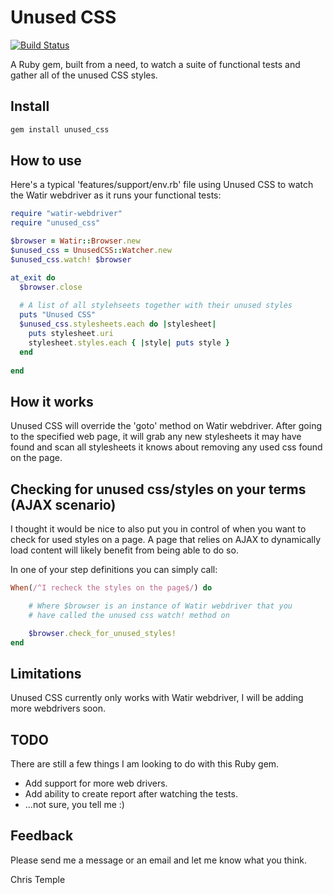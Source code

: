 Unused CSS
==========

[![Build Status](https://travis-ci.org/christemple/unused-css.png?branch=master)](https://travis-ci.org/christemple/unused-css)

A Ruby gem, built from a need, to watch a suite of functional tests and gather all of the unused CSS styles.

Install
-------

```ruby
gem install unused_css
```


How to use
----------

Here's a typical 'features/support/env.rb' file using Unused CSS to watch the Watir webdriver as it runs your functional tests:

```ruby
require "watir-webdriver"
require "unused_css"

$browser = Watir::Browser.new
$unused_css = UnusedCSS::Watcher.new
$unused_css.watch! $browser

at_exit do
  $browser.close
  
  # A list of all stylehseets together with their unused styles
  puts "Unused CSS"
  $unused_css.stylesheets.each do |stylesheet|
    puts stylesheet.uri
    stylesheet.styles.each { |style| puts style }
  end
  
end
```

How it works
------------

Unused CSS will override the 'goto' method on Watir webdriver.  After going to the specified web page, it will grab any
new stylesheets it may have found and scan all stylesheets it knows about removing any used css found on the page.


Checking for unused css/styles on your terms (AJAX scenario)
----------

I thought it would be nice to also put you in control of when you want to check for used styles on a page.
A page that relies on AJAX to dynamically load content will likely benefit from being able to do so.

In one of your step definitions you can simply call:

```ruby
When(/^I recheck the styles on the page$/) do

    # Where $browser is an instance of Watir webdriver that you
    # have called the unused css watch! method on

    $browser.check_for_unused_styles!
end
```

Limitations
-----------

Unused CSS currently only works with Watir webdriver, I will be adding more webdrivers soon.

TODO
----

There are still a few things I am looking to do with this Ruby gem.
- Add support for more web drivers.
- Add ability to create report after watching the tests.
- ...not sure, you tell me :)


Feedback
--------
Please send me a message or an email and let me know what you think.

Chris Temple
